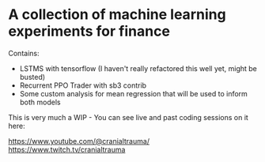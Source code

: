 # A collection of machine learning experiments for finance

Contains:

* LSTMS with tensorflow (I haven't really refactored this well yet, might be busted)
* Recurrent PPO Trader with sb3 contrib
* Some custom analysis for mean regression that will be used to inform both models

This is very much a WIP - You can see live and past coding sessions on it here: 

https://www.youtube.com/@cranialtrauma/
https://www.twitch.tv/cranialtrauma

